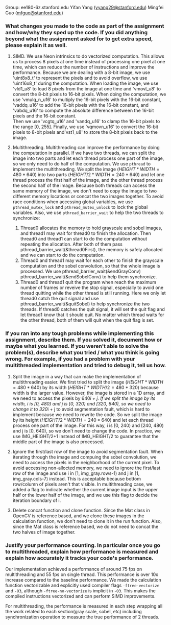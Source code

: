 Group: ee180-6z.stanford.edu
Yifan Yang (yyang29@stanford.edu)
Mingfei Guo (mfguo@stanford.edu)

### What changes you made to the code as part of the assignment and how/why they sped up the code. If you did anything beyond what the assignment asked for to get extra speed, please explain it as well.

1. SIMD. We use Neon intrinsics to do vectorized computation.
This allows us to process 8 pixels at one time instead of processing one pixel at one time, which can reduce the number of instructions and improve the performance.
Because we are dealing with a 8-bit image, we use 'uint8x8_t' to represent the pixels and to avoid overflow, we use 'uint16x8_t' during the computation.
When loading the image, we use 'vld1_u8' to load 8 pixels from the image at one time and 'vmovl_u8' to convert the 8-bit pixels to 16-bit pixels.
When doing the computation, we use 'vmulq_n_u16' to multiply the 16-bit pixels with the 16-bit constant, 'vaddq_u16' to add the 16-bit pixels with the 16-bit constant, and 'vabdq_u16' to compute the absolute difference between the 16-bit pixels and the 16-bit constant.    
Then we use 'vcgtq_u16' and 'vandq_u16' to clamp the 16-bit pixels to the range [0, 255].
Finally, we use 'vqmovn_u16' to convert the 16-bit pixels to 8-bit pixels and'vst1_u8' to store the 8-bit pixels back to the image.

2. Multithreading. Multithreading can improve the performance by doing the computation in parallel.
If we have two threads, we can split the image into two parts and let each thread process one part of the image, so we only need to do half of the computation.
We use `pthread` to implement the multithreading.
We split the image ($HEIGHT*WIDTH = 480*640$) into two parts ($HEIGHT/2*WIDTH = 240*640$) and let one thread process the first half of the image, and the other thread process the second half of the image.
Because both threads can access the same memory of the image, we don't need to copy the image to two different memory locations or concat the two images together.
To avoid race conditions when accessing global variables, we use `pthread_mutex_lock` and `pthread_mutex_unlock` to lock the global variables.
Also, we use `pthread_barrier_wait` to help the two threads to synchronize:
    1) Thread0 allocates the memory to hold grayscale and sobel images, and thread1 may wait for thread0 to finish the allocation. Then thread0 and thread1 can start to do the computation without repeating the allocation. After both of them pass pthread_barrier_wait(&thread0First), the memory is safely allocated and we can start to do the computation.
    2) Thread0 and thread1 may wait for each other to finish the grayscale computation and the sobel convolution, so that the whole image is processed. We use pthread_barrier_wait(&endGrayConv) pthread_barrier_wait(&endSobelConv) to help them synchronize.
    3) Thread0 and thread1 quit the program when reach the maximum number of frames or reveive the stop signal, especially to avoid one thread quitting while the other thread is still running. Here we only let thread0 catch the quit signal and use pthread_barrier_wait(&quitSobel) to help synchronize the two threads. If thread0 catches the quit signal, it will set the quit flag and let thread1 know that it should quit. No matter which thread waits for the other thread, both of them will quit when the quit flag is set.


### If you ran into any tough problems while implementing this assignment, describe them. If you solved it, document how or maybe what you learned. If you weren't able to solve the problem(s), describe what you tried / what you think is going wrong. For example, if you had a problem with your multithreaded implementation and tried to debug it, tell us how.
1. Split the image in a way that can make the implementation of multithreading easier.
We first tried to split the image ($HEIGHT*WIDTH = 480*640$) by its width ($HEIGHT*WIDTH/2 = 480*320$) because width is the larger value.
However, the image is stored in a 1D array, and we need to access the pixels by 640*i + j.
If we split the image by its width, i is [0, 480) and j is [0, 320) and [320, 640), so we need to change it to 320*i + j to avoid segmentation fault, which is hard to implement because we need to rewrite the code.
So we split the image by its height ($HEIGHT/2*WIDTH = 240*640$) and let each thread process one part of the image.
For this way, i is [0, 240) and [240, 480) and j is [0, 640), so we don't need to change the code.
In practice, we use IMG_HEIGHT/2+1 instead of IMG_HEIGHT/2 to guarantee that the middle part of the image is also processed.

2. Ignore the first/last row of the image to avoid segmentation fault.
When iterating through the image and compuing the sobel convolution, we need to access the pixels in the neighborhood of the current pixel.
To avoid accessing non-allocted memory, we need to ignore the first/last row of the image and use i in [1, img_gray.rows-1) and j in [1, img_gray.cols-7) instead.
This is acceptable because bottom row/column of pixels aren't that visible. In multithreading case, we added a flag to indicate whether the current image input is the upper half or the lower half of the image, and we use this flag to decide the iteration boundary of i.

3. Delete concat function and clone function.
Since the Mat class in OpenCV is reference based, and we clone these images in the calculation function, we don't need to clone it in the run function. Also, since the Mat class is reference based, we do not need to concat the two halves of image together.

### Justify your performance counting. In particular once you go to multithreaded, explain how performance is measured and explain how accurately it tracks your code's performance.
Our implementation achieved a performance of around 75 fps on multithreading and 55 fps on single thread. This performance is over 10x increase compared to the baseline performance. We made the calculation function vectorizable and explicitly used compiler flags `-ftree-vectorize` and `-O3`, although `-ftree-no-vectorize` is implicit in `-O3`. This makes the compiled instructions vectorized and can perform SIMD improvements.

For multithreading, the performance is measured in each step wrapping all the work related to each section(gray scale, sobel, etc) including synchronization operation to measure the true performance of 2 threads. 
